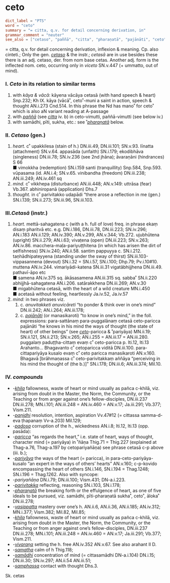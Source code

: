 # ceto

``` toml
dict_label = "PTS"
word = "ceto"
summary = "= citta, q.v. for detail concerning derivation, in"
grammar_comment = "neuter"
see_also = ["cetaso", "paññā", "citta", "pharaṇatā", "pajānāti", "ceto", "khila", "paṇidhi", "padosa", "paricca", "pariyāya", "parivitakka", "pharaṇatā", "vasippatta", "khila", "vivaraṇa", "samatha", "samādhi", "samphassa"]
```

= citta, q.v. for detail concerning derivation, inflexion & meaning. Cp. also cinteti.; Only the gen. *[cetaso](cetaso.md)* & the instr.; *cetasā* are in use besides these there is an adj. cetaso, der. from nom base cetas. Another adj. form is the inflected nom. ceto, occurring only in *viceto* SN.v.447 (\+ ummatto, out of mind).

### I. *Ceto* in its relation to similar terms ###

1. with *kāya & vācā*: kāyena vācāya cetasā (with hand speech & heart) Snp.232; Kh IX. kāya (vācā˚, ceto˚\-muni a saint in action, speech & thought AN.i.273 Cnd.514. In this phrase the Nd has mano˚ for ceto˚ which is also aN variant reading at A\-passage
2. with *[paññā](paññā.md)* (see *[citta](citta.md)* iv. b) in ceto\-vimutti, paññā\-vimutti (see below iv.)
3. with samādhi, pīti, sukha, etc.: see ˚*[pharaṇatā](pharaṇatā.md)* below.

### II. *Cetaso* (gen.) ###

1. *heart.* c˚ upakkilesa (stain of h.) DN.iii.49, DN.iii.101; SN.v.93. līnatta (attachment) SN.v.64. appasāda (unfaith) SN.i.179; ekodibhāva (singleness) DN.iii.78; SN.iv.236 (see 2nd jhāna); āvaraṇāni (hindrances) S 66  
   ■ vimokkha (redemption) SN.i.159 santi (tranquillity) Snp.584, Snp.593. vūpasama (id. AN.i.4; SN.v.65. vinibandha (freedom) DN.iii.238; AN.iii.249; AN.iv.461 sq
2. *mind.* c˚ vikkhepa (disturbance) AN.iii.448; AN.v.149: uttrāsa (fear) Vb.367. abhiniropanā (application) Dhs.7
3. *thought.* in c˚ parivitakko udapādi “there arose a reflection in me (gen.) SN.i.139; SN.ii.273; SN.iii.96, SN.iii.103.

### III.*Cetasā* (instr.) ###

1. *heart.* mettā\-sahagatena c (with a h. full of love) freq. in phrase ekaṃ disaṃ pharitvā etc. e.g. DN.i.186, DN.iii.78, DN.iii.223; SN.iv.296; AN.i.183 AN.ii.129; AN.iv.390; AN.v.299, AN.v.344; Vb.272. ujubhūtena (upright) SN.ii.279; AN.i.63; vivaṭena (open) DN.iii.223; SN.v.263; AN.iv.86. macchera\-maḷa\-pariyuṭṭhitena (in which has arisen the dirt of selfishness) SN.iv.240; AN.ii.58. santim pappuyya c. SN.i.212. taṇhādhipateyyena (standing under the sway of thirst) SN.iii.103\-vippasannena (devout) SN.i.32 = SN.i.57, SN.i.100; Dhp.79; Pv.i.10#10. muttena AN.iv.244. vimariyādi\-katena SN.iii.31 vigatâbhijjhena DN.iii.49. pathavī\-āpo etc  
   ■ samena AN.iv.375 sq. ākāsasamena AN.iii.315 sq. sabba˚ SN.ii.220 abhijjhā\-sahagatena AN.i.206. satārakkhena DN.iii.269; AN.v.30  
   ■ migabhūtena cetasā, with the heart of a wild creature MN.i.450  
   ■ acetasā without feeling, heartlessly Ja.iv.52, Ja.iv.57
2. *mind:* in two phrases viz.
   1. c. *anuvitakketi anuvicāreti* “to ponder & think over in one’s mind” DN.iii.242; AN.i.264; AN.iii.178;
   2. c. *[pajānāti](pajānāti.md)* (or manasikaroti) “to know in one’s mind,” in the foll. expressions: para\-sattānaṃ para\-puggalānaṃ cetasā ceto\-paricca pajānāti “he knows in his mind the ways of thought (the state of heart) of other beings” (see *[ceto](ceto.md)*\-paricca & ˚pariyāya) MN.ii.19; SN.ii.121, SN.ii.213; SN.v.265; AN.i.255 = AN.iii.17 = AN.iii.280. puggalaṃ paduṭṭha\-cittaṃ evaṃ c˚ ceto\-paricca p. Iti.12, Iti.13 Arahanto… Bhagavanto c˚ cetoparicca viditā DN.iii.100. para\-cittapariyāya kusalo evaṃ c˚ ceto paricca manasikaroti AN.v.160. Bhagavā [brāhmaṇassa c˚ ceto\-parivitakkaṃ aññāya “perceiving in his mind the thought of (the b.)]” SN.i.178; DN.iii.6; AN.iii.374; Mil.10.

### IV. *compounds* ###

* *\-[khila](khila.md)* fallowness, waste of heart or mind usually as pañca c\-khilā, viz. arising from doubt in the Master, the Norm, the Community, or the Teaching or from anger against one’s fellow\-disciples, DN.iii.237 DN.iii.278; MN.i.101; AN.iii.248 = AN.iv.460 = AN.v.17; Ja.iii.291; Vb.377; Vism.211.
* *\-[paṇidhi](paṇidhi.md)* resolution, intention, aspiration Vv.47#12 (= cittassa samma\-d\-eva ṭhapanaṃ Vv\-a.203) Mil.129;
* *\-[padosa](padosa.md)* corruption of the h., wickedness AN.i.8; Iti.12, Iti.13 (opp. pasāda):
* *\-[paricca](paricca.md)* “as regards the heart,” i.e. state of heart, ways of thought, character mind (= pariyāya) in ˚ñāṇa Thig.71 = Thig.227 (explained at Thag\-a.76, Thag\-a.197 by cetopariyañāṇa) see phrase cetasā c\-p above (iii. b.);
* *\-[pariyāya](pariyāya.md)* the ways of the heart (= paricca), in para\-ceto\-pariyāya\-kusalo “an expert in the ways of others’ hearts” AN.v.160; c\-p\-kovido encompassing the heart of others SN.i.146, SN.i.194 = Thag.1248; SN.i.196 = Thag.1262. Also with syncope:
* *\-pariyañāṇa* DN.i.79; DN.iii.100; Vism.431; DN\-a.i.223.
* *\-[parivitakka](parivitakka.md)* reflecting, reasoning SN.i.103, SN.i.178;
* *\-[pharaṇatā](pharaṇatā.md)* the breaking forth or the effulgence of heart, as one of five ideals to be pursued, viz. samādhi, pīti\-pharaṇatā sukha˚, ceto˚, āloka˚ DN.iii.278;
* *\-[vasippatta](vasippatta.md)* mastery over one’s h. AN.ii.6, AN.ii.36, AN.ii.185; AN.iv.312; MN.i.377; Vism.382; Mil.82, Mil.85;
* *\-[khila](khila.md)* fallowness, waste of heart or mind usually as pañca c\-khilā, viz. arising from doubt in the Master, the Norm, the Community, or the Teaching or from anger against one’s fellow\-disciples, DN.iii.237 DN.iii.278; MN.i.101; AN.iii.248 = AN.iv.460 = AN.v.17; Ja.iii.291; Vb.377; Vism.211.
* *\-[vivaraṇa](vivaraṇa.md)* setting the h. free AN.iv.352 AN.v.67. See also arahant II D.
* *\-[samatha](samatha.md)* calm of h Thig.118;
* *\-[samādhi](samādhi.md)* concentration of mind (= cittasamādhi DN\-a.i.104) DN.i.15; DN.iii.30; SN.iv.297; AN.ii.54 AN.iii.51;
* *\-[samphassa](samphassa.md)* contact with thought Dhs.3.

Sk. cetas

